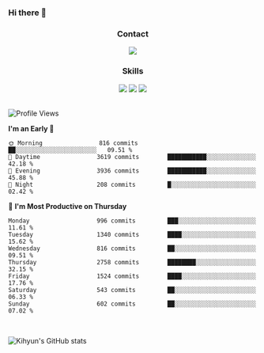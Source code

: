 ### Hi there 👋

<!--
**Key5771/Key5771** is a ✨ _special_ ✨ repository because its `README.md` (this file) appears on your GitHub profile.

Here are some ideas to get you started:

- 🔭 I’m currently working on ...
- 🌱 I’m currently learning ...
- 👯 I’m looking to collaborate on ...
- 🤔 I’m looking for help with ...
- 💬 Ask me about ...
- 📫 How to reach me: ...
- 😄 Pronouns: ...
- ⚡ Fun fact: ...
-->

<h3 align="center">Contact</h3>
<div align="center">
  <a href="mailto:ksj57715@gmail.com"><img src="https://img.shields.io/badge/Gmail-D14836?style=for-the-badge&logo=gmail&logoColor=white"/></a>
</div>

<h3 align="center">Skills</h3>
<div align="center">
  <img src="https://img.shields.io/badge/iOS-000000?style=for-the-badge&logo=ios&logoColor=white"/>
  <img src="https://img.shields.io/badge/Swift-FA7343?style=for-the-badge&logo=swift&logoColor=white"/>
  <img src="https://img.shields.io/badge/Xcode-007ACC?style=for-the-badge&logo=Xcode&logoColor=white"/>
</div>

<br>

<!--START_SECTION:waka-->
![Profile Views](http://img.shields.io/badge/Profile%20Views-0-blue)

**I'm an Early 🐤** 

```text
🌞 Morning                816 commits         ██░░░░░░░░░░░░░░░░░░░░░░░   09.51 % 
🌆 Daytime                3619 commits        ███████████░░░░░░░░░░░░░░   42.18 % 
🌃 Evening                3936 commits        ███████████░░░░░░░░░░░░░░   45.88 % 
🌙 Night                  208 commits         █░░░░░░░░░░░░░░░░░░░░░░░░   02.42 % 
```
📅 **I'm Most Productive on Thursday** 

```text
Monday                   996 commits         ███░░░░░░░░░░░░░░░░░░░░░░   11.61 % 
Tuesday                  1340 commits        ████░░░░░░░░░░░░░░░░░░░░░   15.62 % 
Wednesday                816 commits         ██░░░░░░░░░░░░░░░░░░░░░░░   09.51 % 
Thursday                 2758 commits        ████████░░░░░░░░░░░░░░░░░   32.15 % 
Friday                   1524 commits        ████░░░░░░░░░░░░░░░░░░░░░   17.76 % 
Saturday                 543 commits         ██░░░░░░░░░░░░░░░░░░░░░░░   06.33 % 
Sunday                   602 commits         ██░░░░░░░░░░░░░░░░░░░░░░░   07.02 % 
```



<!--END_SECTION:waka-->

<br>


![Kihyun's GitHub stats](https://github-readme-stats.vercel.app/api?username=key5771&show_icons=true&theme=radical)
